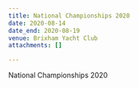 ```yaml
---
title: National Championships 2020
date: 2020-08-14
date_end: 2020-08-19
venue: Brixham Yacht Club
attachments: []

---
```

National Championships 2020